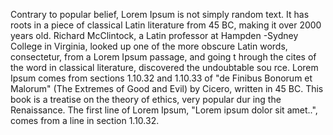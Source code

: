 Contrary to popular belief, Lorem Ipsum is not simply random text. It has roots 
in a piece of classical Latin literature from 45 BC, making it over 2000 years old. Richard McClintock, a Latin professor at Hampden
-Sydney College in Virginia, looked up one of the more obscure Latin words, consectetur, from a Lorem Ipsum passage, and going t
hrough the cites of the word in classical literature, discovered the undoubtable sou
rce. Lorem Ipsum comes from sections 1.10.32 and 1.10.33 of "de Finibus Bonorum et Malorum" (The Extremes of Good and Evil) by Cicero, written in 45 BC. This book is a treatise on the theory of ethics, very popular dur
ing the Renaissance. The first line of Lorem Ipsum, "Lorem ipsum dolor sit amet..", comes from 
a line in section 1.10.32.